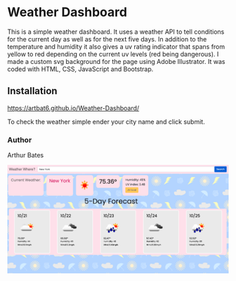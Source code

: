 # Weather Dashboard

This is a simple weather dashboard.  It uses a weather API to tell conditions for the current day as well as for the next five days. In addition to the temperature and humidity it also gives a uv rating indicator that spans from yellow to red depending on the current uv levels (red being dangerous).  I made a custom svg background for the page using Adobe Illustrator.  It was coded with HTML, CSS, JavaScript and Bootstrap.

## Installation

https://artbat6.github.io/Weather-Dashboard/

To check the weather simple ender your city name and click submit.

### Author

Arthur Bates

![myWeatherDashboard](./assets/weatherUpdate.png)

